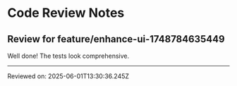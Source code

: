# Code Review Notes

## Review for feature/enhance-ui-1748784635449

Well done! The tests look comprehensive.

---
Reviewed on: 2025-06-01T13:30:36.245Z